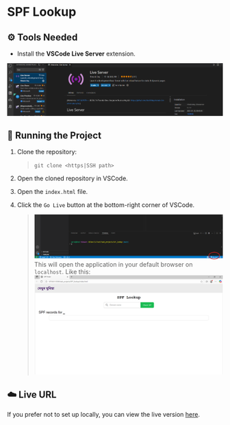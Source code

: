# SPF Lookup

## ⚙️ Tools Needed

- Install the **VSCode Live Server** extension.

![Live Server Extension](./screenshot/image.png)

## 🚀 Running the Project

1. Clone the repository:

   > `git clone <https|SSH path>`

2. Open the cloned repository in VSCode.
3. Open the `index.html` file.
4. Click the `Go Live` button at the bottom-right corner of VSCode.
   > ![Go Live Button](./screenshot/golive.png)
   > This will open the application in your default browser on `localhost`. Like this:
   > ![browser tab](./screenshot/browser.png)

## ☁️ Live URL

If you prefer not to set up locally, you can view the live version [here](https://spflookup.pages.dev).
